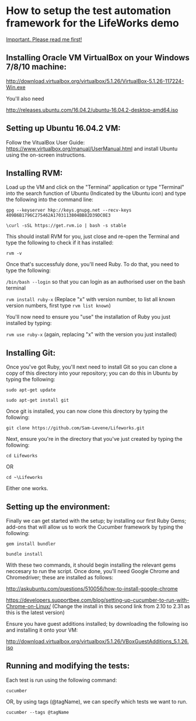 # How to setup the test automation framework for the LifeWorks demo

[Important. Please read me first!](./IMPORTANT.md)

## Installing Oracle VM VirtualBox on your Windows 7/8/10 machine:

http://download.virtualbox.org/virtualbox/5.1.26/VirtualBox-5.1.26-117224-Win.exe

You'll also need

http://releases.ubuntu.com/16.04.2/ubuntu-16.04.2-desktop-amd64.iso

## Setting up Ubuntu 16.04.2 VM:

Follow the VitualBox User Guide: https://www.virtualbox.org/manual/UserManual.html and install Ubuntu using the on-screen instructions.

## Installing RVM:

Load up the VM and click on the "Terminal" application or type "Terminal" into the search function of Ubuntu (Indicated by the Ubuntu icon) and type the following into the command line:

`gpg --keyserver hkp://keys.gnupg.net --recv-keys 409B6B1796C275462A1703113804BB82D39DC0E3`

`\curl -sSL https://get.rvm.io | bash -s stable`

This should install RVM for you, just close and re-open the Terminal and type the following to check if it has installed:

`rvm -v`

Once that's successfuly done, you'll need Ruby. To do that, you need to type the following:

`/bin/bash --login` so that you can login as an authorised user on the bash terminal

`rvm install ruby-x` (Replace "x" with version number, to list all known version numbers, first type `rvm list known`)

You'll now need to ensure you "use" the installation of Ruby you just installed by typing:

`rvm use ruby-x` (again, replacing "x" with the version you just installed)

## Installing Git:

Once you've got Ruby, you'll next need to install Git so you can clone a copy of this directory into your repository; you can do this in Ubuntu by typing the following:

`sudo apt-get update`

`sudo apt-get install git`

Once git is installed, you can now clone this directory by typing the following:

`git clone https://github.com/Sam-Levene/Lifeworks.git`

Next, ensure you're in the directory that you've just created by typing the following:

`cd Lifeworks`

OR

`cd ~\Lifeworks`

Either one works.

## Setting up the environment:

Finally we can get started with the setup; by installing our first Ruby Gems; add-ons that will allow us to work the Cucumber framework by typing the following:

`gem install bundler`

`bundle install`

With these two commands, it should begin installing the relevant gems neccesary to run the script. Once done, you'll need Google Chrome and Chromedriver; these are installed as follows:

http://askubuntu.com/questions/510056/how-to-install-google-chrome

https://developers.supportbee.com/blog/setting-up-cucumber-to-run-with-Chrome-on-Linux/
(Change the install in this second link from 2.10 to 2.31 as this is the latest version)

Ensure you have guest additions installed; by downloading the following iso and installing it onto your VM:

http://download.virtualbox.org/virtualbox/5.1.26/VBoxGuestAdditions_5.1.26.iso

## Running and modifying the tests:

Each test is run using the following command:

`cucumber`

OR, by using tags (@tagName), we can specify which tests we want to run.

`cucumber --tags @tagName`

